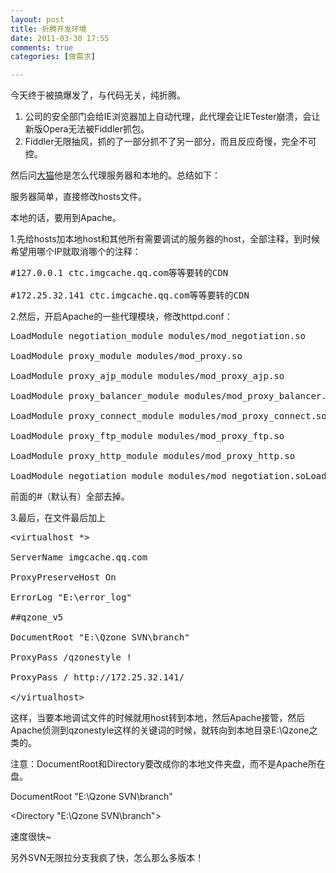```yaml
---
layout: post
title: 折腾开发环境
date: 2011-03-30 17:55
comments: true
categories: [做需求]

---
```


今天终于被搞爆发了，与代码无关，纯折腾。
<ol>
	<li>公司的安全部门会给IE浏览器加上自动代理，此代理会让IETester崩溃，会让新版Opera无法被Fiddler抓包。</li>
	<li>Fiddler无限抽风，抓的了一部分抓不了另一部分，而且反应奇慢，完全不可控。</li></ol>
然后问<a href="http://code.sh/">大猫</a>他是怎么代理服务器和本地的。总结如下：

服务器简单，直接修改hosts文件。

本地的话，要用到Apache。

1.先给hosts加本地host和其他所有需要调试的服务器的host，全部注释，到时候希望用哪个IP就取消哪个的注释：
<pre>#127.0.0.1 ctc.imgcache.qq.com等等要转的CDN

#172.25.32.141 ctc.imgcache.qq.com等等要转的CDN</pre>
2.然后，开启Apache的一些代理模块，修改httpd.conf：
<pre>LoadModule negotiation_module modules/mod_negotiation.so

LoadModule proxy_module modules/mod_proxy.so

LoadModule proxy_ajp_module modules/mod_proxy_ajp.so

LoadModule proxy_balancer_module modules/mod_proxy_balancer.so

LoadModule proxy_connect_module modules/mod_proxy_connect.so

LoadModule proxy_ftp_module modules/mod_proxy_ftp.so

LoadModule proxy_http_module modules/mod_proxy_http.so

LoadModule negotiation_module modules/mod_negotiation.soLoadModule proxy_module modules/mod_proxy.soLoadModule proxy_ajp_module modules/mod_proxy_ajp.soLoadModule proxy_balancer_module modules/mod_proxy_balancer.soLoadModule proxy_connect_module modules/mod_proxy_connect.soLoadModule proxy_ftp_module modules/mod_proxy_ftp.soLoadModule proxy_http_module modules/mod_proxy_http.so</pre>
前面的#（默认有）全部去掉。

3.最后，在文件最后加上
<pre>&lt;virtualhost *&gt;

ServerName imgcache.qq.com

ProxyPreserveHost On

ErrorLog "E:\error_log"

##qzone_v5

DocumentRoot "E:\Qzone SVN\branch"

ProxyPass /qzonestyle !

ProxyPass / http://172.25.32.141/

&lt;/virtualhost&gt;</pre>
这样，当要本地调试文件的时候就用host转到本地，然后Apache接管，然后Apache侦测到qzonestyle这样的关键词的时候，就转向到本地目录E:\Qzone之类的。

注意：DocumentRoot和Directory要改成你的本地文件夹盘，而不是Apache所在盘。

DocumentRoot "E:\Qzone SVN\branch"

&lt;Directory "E:\Qzone SVN\branch"&gt;

速度很快~

另外SVN无限拉分支我疯了快，怎么那么多版本！

